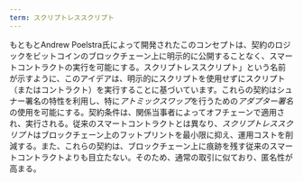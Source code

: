 ```yaml
---
term: スクリプトレススクリプト
---
```

もともとAndrew Poelstra氏によって開発されたこのコンセプトは、契約のロジックをビットコインのブロックチェーン上に明示的に公開することなく、スマートコントラクトの実行を可能にする。スクリプトレススクリプト」という名前が示すように、このアイデアは、明示的にスクリプトを使用せずにスクリプト（またはコントラクト）を実行することに基づいています。これらの契約はシュナー署名の特性を利用し、特に*アトミックスワップ*を行うための*アダプター署名*の使用を可能にする。契約条件は、関係当事者によってオフチェーンで適用され、実行される。従来のスマートコントラクトとは異なり、*スクリプトレススクリプト*はブロックチェーン上のフットプリントを最小限に抑え、運用コストを削減する。また、これらの契約は、ブロックチェーン上に痕跡を残す従来のスマートコントラクトよりも目立たない。そのため、通常の取引に似ており、匿名性が高まる。